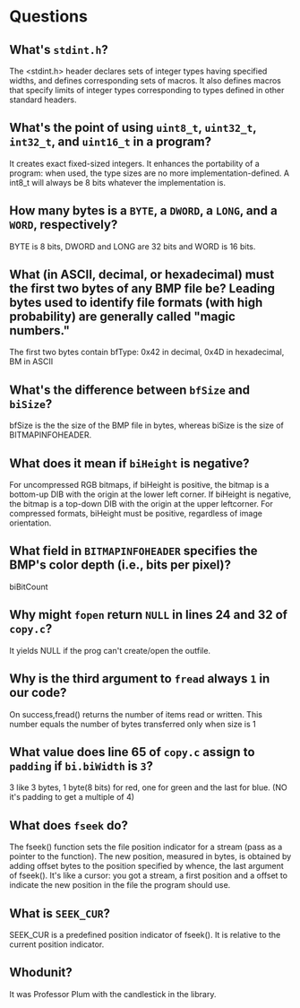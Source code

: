 # Questions

## What's `stdint.h`?
The <stdint.h> header declares sets of integer types having
specified widths, and defines corresponding sets of macros. It
also defines macros that specify limits of integer types
corresponding to types defined in other standard headers.

## What's the point of using `uint8_t`, `uint32_t`, `int32_t`, and `uint16_t` in a program?
It creates exact fixed-sized integers. It enhances the portability
of a program: when used, the type sizes are no more implementation-defined. A
int8_t will always be 8 bits whatever the implementation is.

## How many bytes is a `BYTE`, a `DWORD`, a `LONG`, and a `WORD`, respectively?
BYTE is 8 bits, DWORD and LONG are 32 bits and WORD is 16 bits.

## What (in ASCII, decimal, or hexadecimal) must the first two bytes of any BMP file be? Leading bytes used to identify file formats (with high probability) are generally called "magic numbers."
The first two bytes contain bfType: 0x42 in decimal, 0x4D in hexadecimal, BM in ASCII

## What's the difference between `bfSize` and `biSize`?
bfSize is the the size of the BMP file in bytes, whereas biSize is the size of BITMAPINFOHEADER.

## What does it mean if `biHeight` is negative?

For uncompressed RGB bitmaps, if biHeight is positive, the bitmap is
a bottom-up DIB with the origin at the lower left corner. If biHeight is
negative, the bitmap is a top-down DIB with the origin at the upper leftcorner.
For compressed formats, biHeight must be positive, regardless of
image orientation.

## What field in `BITMAPINFOHEADER` specifies the BMP's color depth (i.e., bits per pixel)?

biBitCount

## Why might `fopen` return `NULL` in lines 24 and 32 of `copy.c`?

It yields NULL if the prog can't create/open the outfile.

## Why is the third argument to `fread` always `1` in our code?

On  success,fread() returns the number of items read or written.
This number equals the number of bytes transferred only when size is 1

## What value does line 65 of `copy.c` assign to `padding` if `bi.biWidth` is `3`?

3 like 3 bytes, 1 byte(8 bits) for red, one for green and the last
for blue. (NO it's padding to get a multiple of 4)

## What does `fseek` do?

The  fseek() function sets the file position indicator for a stream
(pass as a pointer to the function). The new position, measured in bytes,
is obtained by adding offset bytes to the position specified  by
whence, the last argument of fseek(). It's like a cursor: you got a
stream, a first position and a offset to indicate the new position
in the file the program should use.

## What is `SEEK_CUR`?

SEEK_CUR is a predefined position indicator of fseek(). It is
relative to the current position indicator.

## Whodunit?
It was Professor Plum with the candlestick in the library.

